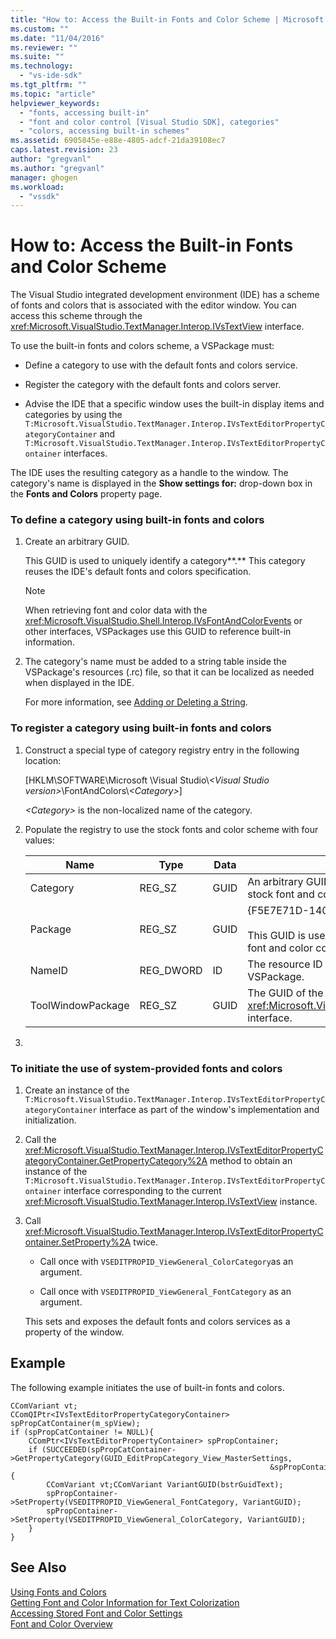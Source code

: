```yaml
---
title: "How to: Access the Built-in Fonts and Color Scheme | Microsoft Docs"
ms.custom: ""
ms.date: "11/04/2016"
ms.reviewer: ""
ms.suite: ""
ms.technology: 
  - "vs-ide-sdk"
ms.tgt_pltfrm: ""
ms.topic: "article"
helpviewer_keywords: 
  - "fonts, accessing built-in"
  - "font and color control [Visual Studio SDK], categories"
  - "colors, accessing built-in schemes"
ms.assetid: 6905845e-e88e-4805-adcf-21da39108ec7
caps.latest.revision: 23
author: "gregvanl"
ms.author: "gregvanl"
manager: ghogen
ms.workload: 
  - "vssdk"
---
```

# How to: Access the Built-in Fonts and Color Scheme
The Visual Studio integrated development environment (IDE) has a scheme of fonts and colors that is associated with the editor window. You can access this scheme through the <xref:Microsoft.VisualStudio.TextManager.Interop.IVsTextView> interface.  
  
 To use the built-in fonts and colors scheme, a VSPackage must:  
  
-   Define a category to use with the default fonts and colors service.  
  
-   Register the category with the default fonts and colors server.  
  
-   Advise the IDE that a specific window uses the built-in display items and categories by using the `T:Microsoft.VisualStudio.TextManager.Interop.IVsTextEditorPropertyCategoryContainer` and `T:Microsoft.VisualStudio.TextManager.Interop.IVsTextEditorPropertyContainer` interfaces.  
  
 The IDE uses the resulting category as a handle to the window. The category's name is displayed in the **Show settings for:** drop-down box in the **Fonts and Colors** property page.  
  
### To define a category using built-in fonts and colors  
  
1.  Create an arbitrary GUID.  
  
     This GUID is used to uniquely identify a category**.** This category reuses the IDE's default fonts and colors specification.  
  
    > [!NOTE]
    >  When retrieving font and color data with the <xref:Microsoft.VisualStudio.Shell.Interop.IVsFontAndColorEvents> or other interfaces, VSPackages use this GUID to reference built-in information.  
  
2.  The category's name must be added to a string table inside the VSPackage's resources (.rc) file, so that it can be localized as needed when displayed in the IDE.  
  
     For more information, see [Adding or Deleting a String](/cpp/windows/adding-or-deleting-a-string).  
  
### To register a category using built-in fonts and colors  
  
1.  Construct a special type of category registry entry in the following location:  
  
     [HKLM\SOFTWARE\Microsoft \Visual Studio\\*\<Visual Studio version>*\FontAndColors\\*\<Category>*]  
  
     *\<Category>* is the non-localized name of the category.  
  
2.  Populate the registry to use the stock fonts and color scheme with four values:  
  
    |Name|Type|Data|Description|  
    |----------|----------|----------|-----------------|  
    |Category|REG_SZ|GUID|An arbitrary GUID that identifies a category that contains the stock font and color scheme.|  
    |Package|REG_SZ|GUID|{F5E7E71D-1401-11D1-883B-0000F87579D2}<br /><br /> This GUID is used by all VSPackages that use the default font and color configurations.|  
    |NameID|REG_DWORD|ID|The resource ID of a localizable category name in the VSPackage.|  
    |ToolWindowPackage|REG_SZ|GUID|The GUID of the VSPackage implementing the <xref:Microsoft.VisualStudio.TextManager.Interop.IVsTextView> interface.|  
  
3.  
  
### To initiate the use of system-provided fonts and colors  
  
1.  Create an instance of the `T:Microsoft.VisualStudio.TextManager.Interop.IVsTextEditorPropertyCategoryContainer` interface as part of the window's implementation and initialization.  
  
2.  Call the <xref:Microsoft.VisualStudio.TextManager.Interop.IVsTextEditorPropertyCategoryContainer.GetPropertyCategory%2A> method to obtain an instance of the `T:Microsoft.VisualStudio.TextManager.Interop.IVsTextEditorPropertyContainer` interface corresponding to the current <xref:Microsoft.VisualStudio.TextManager.Interop.IVsTextView> instance.  
  
3.  Call <xref:Microsoft.VisualStudio.TextManager.Interop.IVsTextEditorPropertyContainer.SetProperty%2A> twice.  
  
    -   Call once with `VSEDITPROPID_ViewGeneral_ColorCategory`as an argument.  
  
    -   Call once with `VSEDITPROPID_ViewGeneral_FontCategory` as an argument.  
  
     This sets and exposes the default fonts and colors services as a property of the window.  
  
## Example  
 The following example initiates the use of built-in fonts and colors.  
  
```  
CComVariant vt;  
CComQIPtr<IVsTextEditorPropertyCategoryContainer> spPropCatContainer(m_spView);  
if (spPropCatContainer != NULL){  
    CComPtr<IVsTextEditorPropertyContainer> spPropContainer;  
    if (SUCCEEDED(spPropCatContainer->GetPropertyCategory(GUID_EditPropCategory_View_MasterSettings,   
                                                          &spPropContainer))){  
        CComVariant vt;CComVariant VariantGUID(bstrGuidText);  
        spPropContainer->SetProperty(VSEDITPROPID_ViewGeneral_FontCategory, VariantGUID);  
        spPropContainer->SetProperty(VSEDITPROPID_ViewGeneral_ColorCategory, VariantGUID);  
    }  
}  
```  
  
## See Also  
 [Using Fonts and Colors](../extensibility/using-fonts-and-colors.md)   
 [Getting Font and Color Information for Text Colorization](../extensibility/getting-font-and-color-information-for-text-colorization.md)   
 [Accessing Stored Font and Color Settings](../extensibility/accessing-stored-font-and-color-settings.md)   
 [Font and Color Overview](../extensibility/font-and-color-overview.md)